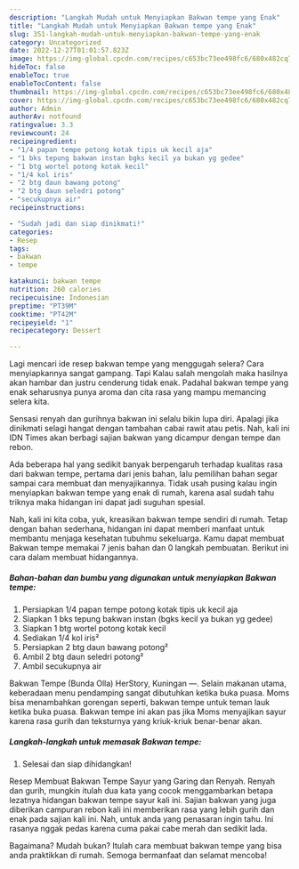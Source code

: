 ```yaml
---
description: "Langkah Mudah untuk Menyiapkan Bakwan tempe yang Enak"
title: "Langkah Mudah untuk Menyiapkan Bakwan tempe yang Enak"
slug: 351-langkah-mudah-untuk-menyiapkan-bakwan-tempe-yang-enak
category: Uncategorized
date: 2022-12-27T01:01:57.823Z
image: https://img-global.cpcdn.com/recipes/c653bc73ee498fc6/680x482cq70/bakwan-tempe-foto-resep-utama.jpg
hideToc: false
enableToc: true
enableTocContent: false
thumbnail: https://img-global.cpcdn.com/recipes/c653bc73ee498fc6/680x482cq70/bakwan-tempe-foto-resep-utama.jpg
cover: https://img-global.cpcdn.com/recipes/c653bc73ee498fc6/680x482cq70/bakwan-tempe-foto-resep-utama.jpg
author: Admin
authorAv: notfound
ratingvalue: 3.3
reviewcount: 24
recipeingredient:
- "1/4 papan tempe potong kotak tipis uk kecil aja"
- "1 bks tepung bakwan instan bgks kecil ya bukan yg gedee"
- "1 btg wortel potong kotak kecil"
- "1/4 kol iris"
- "2 btg daun bawang potong"
- "2 btg daun seledri potong"
- "secukupnya air"
recipeinstructions:

- "Sudah jadi dan siap dinikmati!"
categories:
- Resep
tags:
- bakwan
- tempe

katakunci: bakwan tempe 
nutrition: 260 calories
recipecuisine: Indonesian
preptime: "PT39M"
cooktime: "PT42M"
recipeyield: "1"
recipecategory: Dessert

---
```



Lagi mencari ide resep bakwan tempe yang menggugah selera? Cara menyiapkannya sangat gampang. Tapi Kalau salah mengolah maka hasilnya akan hambar dan justru cenderung tidak enak. Padahal bakwan tempe yang enak seharusnya punya aroma dan cita rasa yang mampu memancing selera kita.


Sensasi renyah dan gurihnya bakwan ini selalu bikin lupa diri. Apalagi jika dinikmati selagi hangat dengan tambahan cabai rawit atau petis. Nah, kali ini IDN Times akan berbagi sajian bakwan yang dicampur dengan tempe dan rebon.

Ada beberapa hal yang sedikit banyak berpengaruh terhadap kualitas rasa dari bakwan tempe, pertama dari jenis bahan, lalu pemilihan bahan segar sampai cara membuat dan menyajikannya. Tidak usah pusing kalau ingin menyiapkan bakwan tempe yang enak di rumah, karena asal sudah tahu triknya maka hidangan ini dapat jadi suguhan spesial.


Nah, kali ini kita coba, yuk, kreasikan bakwan tempe sendiri di rumah. Tetap dengan bahan sederhana, hidangan ini dapat memberi manfaat untuk membantu menjaga kesehatan tubuhmu sekeluarga. Kamu dapat membuat Bakwan tempe memakai 7 jenis bahan dan 0 langkah pembuatan. Berikut ini cara dalam membuat hidangannya.

<!--inarticleads1-->

##### Bahan-bahan dan bumbu yang digunakan untuk menyiapkan Bakwan tempe:

1. Persiapkan 1/4 papan tempe potong kotak tipis uk kecil aja
1. Siapkan 1 bks tepung bakwan instan (bgks kecil ya bukan yg gedee)
1. Siapkan 1 btg wortel potong kotak kecil
1. Sediakan 1/4 kol iris²
1. Persiapkan 2 btg daun bawang potong²
1. Ambil 2 btg daun seledri potong²
1. Ambil secukupnya air


Bakwan Tempe (Bunda Olla) HerStory, Kuningan —. Selain makanan utama, keberadaan menu pendamping sangat dibutuhkan ketika buka puasa. Moms bisa menambahkan gorengan seperti, bakwan tempe untuk teman lauk ketika buka puasa. Bakwan tempe ini akan pas jika Moms menyajikan sayur karena rasa gurih dan teksturnya yang kriuk-kriuk benar-benar akan. 

<!--inarticleads2-->

##### Langkah-langkah untuk memasak Bakwan tempe:


1. Selesai dan siap dihidangkan!

Resep Membuat Bakwan Tempe Sayur yang Garing dan Renyah. Renyah dan gurih, mungkin itulah dua kata yang cocok menggambarkan betapa lezatnya hidangan bakwan tempe sayur kali ini. Sajian bakwan yang juga diberikan campuran rebon kali ini memberikan rasa yang lebih gurih dan enak pada sajian kali ini. Nah, untuk anda yang penasaran ingin tahu. Ini rasanya nggak pedas karena cuma pakai cabe merah dan sedikit lada. 

Bagaimana? Mudah bukan? Itulah cara membuat bakwan tempe yang bisa anda praktikkan di rumah. Semoga bermanfaat dan selamat mencoba!
